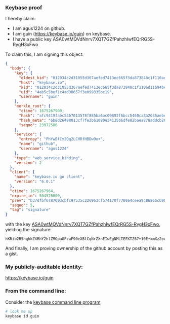 ### Keybase proof

I hereby claim:

  * I am agus1224 on github.
  * I am guin (https://keybase.io/guin) on keybase.
  * I have a public key ASA0wtMQVdNnrv7XQT7GZfPahzhIwfEQrRG5S-RygH3xFwo

To claim this, I am signing this object:

```json
{
  "body": {
    "key": {
      "eldest_kid": "012034c2d31055d367aefed7413ec665f3da873848c1f110ad11b94be472807df1170a",
      "host": "keybase.io",
      "kid": "012034c2d31055d367aefed7413ec665f3da873848c1f110ad11b94be472807df1170a",
      "uid": "4ab5c5bef1c4ad30657f3e099335bc19",
      "username": "guin"
    },
    "merkle_root": {
      "ctime": 1675267900,
      "hash": "afc9419fabc5367013578f885ba6ac09892f6bcc5460ca3a2635aebea00c71d5eeaad885e5eacfe79ed335602c418cb720ba2b037b120f44d5cb9dc3ccb38002",
      "hash_meta": "6b8d26498013cf7fe2b61080e34135b6dfe82baea878addcb26692d0a5d59992",
      "seqno": 23972506
    },
    "service": {
      "entropy": "PhYwBfCm2Qq2LCHRfHBDw9o+",
      "name": "github",
      "username": "agus1224"
    },
    "type": "web_service_binding",
    "version": 2
  },
  "client": {
    "name": "keybase.io go client",
    "version": "6.0.1"
  },
  "ctime": 1675267964,
  "expire_in": 504576000,
  "prev": "b37dfbf6787093cbfc97535c226963cf574170f7709a4ceea9c8686bcb9b3973",
  "seqno": 5,
  "tag": "signature"
}
```

with the key [ASA0wtMQVdNnrv7XQT7GZfPahzhIwfEQrRG5S-RygH3xFwo](https://keybase.io/guin), yielding the signature:

```
hKRib2R5hqhkZXRhY2hlZMOpaGFzaF90eXBlCqNrZXnEIwEgNMLTEFXTZ67+10E+xmXz2oc4SMHxEK0RuUvkcoB98RcKp3BheWxvYWTESpcCBcQgs3379nhwk8v8l1NcImljz1dBcPdwmkzuqchoa8ubOXPEICadl3KLLFYsx8jOYAbAg8DZ8oAdNuGWNLWJ8SjrUtjCAgHCo3NpZ8RAmE90zUdImH+dk9uowFAVFhTsrCoH6zL60Q/mJcttJgSNJuq6e9gsBFBN2NBkN6ad5vBgAnV4lXqp6nEP+w3kDqhzaWdfdHlwZSCkaGFzaIKkdHlwZQildmFsdWXEIOuDziy7d+ZVUL96wejYyOtMkKRqKHlRldI1Q9qgq2Sjo3RhZ80CAqd2ZXJzaW9uAQ==

```

And finally, I am proving ownership of the github account by posting this as a gist.

### My publicly-auditable identity:

https://keybase.io/guin

### From the command line:

Consider the [keybase command line program](https://keybase.io/download).

```bash
# look me up
keybase id guin
```
